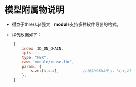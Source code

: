 # 模型附属物说明

* 得益于thress.js强大，**module**支持多种软件导出的格式。

* 样例数据如下：

```Javascript
    {
        index: ID_ON_CHAIN,
        ipfs:"",                    
        type: "FBX",
        raw: "module/house.fbx",
        params: {
            size:[3,4,4],           //模型的默认尺寸，[X,Y,Z]
        },
    }
```